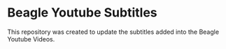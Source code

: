 # Beagle Youtube Subtitles

This repository was created to update the subtitles added into the Beagle Youtube Videos. 
